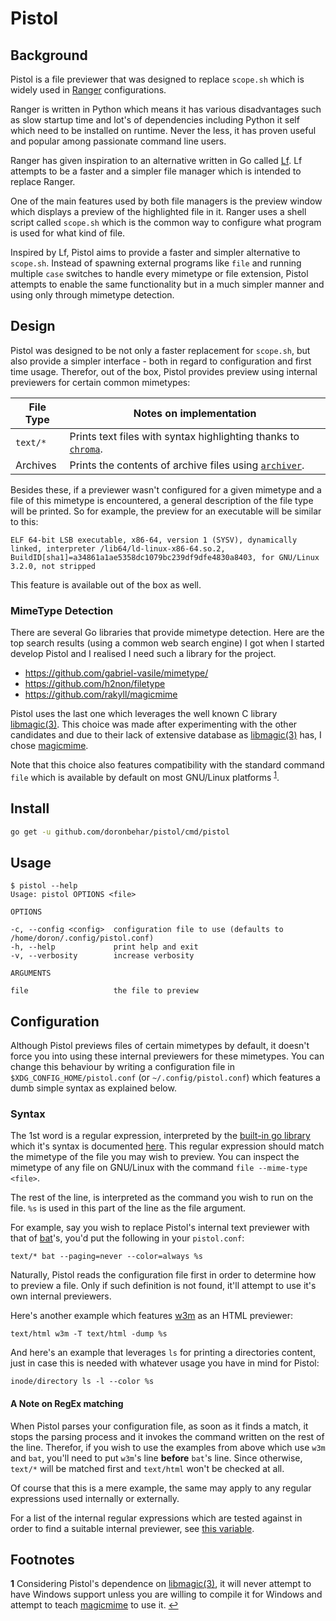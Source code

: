 # Pistol

## Background

Pistol is a file previewer that was designed to replace `scope.sh` which is
widely used in [Ranger](https://ranger.github.io/) configurations. 

Ranger is written in Python which means it has various disadvantages such as
slow startup time and lot's of dependencies including Python it self which need
to be installed on runtime. Never the less, it has proven useful and popular
among passionate command line users.

Ranger has given inspiration to an alternative written in Go called
[Lf](https://github.com/gokcehan/lf). Lf attempts to be a faster and a simpler
file manager which is intended to replace Ranger.

One of the main features used by both file managers is the preview window which
displays a preview of the highlighted file in it. Ranger uses a shell
script called `scope.sh` which is the common way to configure what program is
used for what kind of file.

Inspired by Lf, Pistol aims to provide a faster and simpler alternative to
`scope.sh`. Instead of spawning external programs like `file` and running
multiple `case` switches to handle every mimetype or file extension, Pistol
attempts to enable the same functionality but in a much simpler manner and
using only through mimetype detection.

## Design

Pistol was designed to be not only a faster replacement for `scope.sh`, but
also provide a simpler interface - both in regard to configuration and first
time usage. Therefor, out of the box, Pistol provides preview using internal
previewers for certain common mimetypes:

File Type  | Notes on implementation
---------- | -----------------------
`text/*`   | Prints text files with syntax highlighting thanks to [`chroma`](https://github.com/alecthomas/chroma).
Archives   | Prints the contents of archive files using [`archiver`](https://github.com/mholt/archiver).

Besides these, if a previewer wasn't configured for a given mimetype and
a file of this mimetype is encountered, a general description of the file type will
be printed. So for example, the preview for an executable will be similar to this:

```
ELF 64-bit LSB executable, x86-64, version 1 (SYSV), dynamically linked, interpreter /lib64/ld-linux-x86-64.so.2, BuildID[sha1]=a34861a1ae5358dc1079bc239df9dfe4830a8403, for GNU/Linux 3.2.0, not stripped
```

This feature is available out of the box as well.

### MimeType Detection

There are several Go libraries that provide mimetype detection. Here are the
top search results (using a common web search engine) I got when I started
develop Pistol and I realised I need such a library for the project.

- https://github.com/gabriel-vasile/mimetype/
- https://github.com/h2non/filetype
- https://github.com/rakyll/magicmime

Pistol uses the last one which leverages the well known C library
[libmagic(3)](http://linux.die.net/man/3/libmagic). This choice was made after
experimenting with the other candidates and due to their lack of extensive
database as [libmagic(3)](http://linux.die.net/man/3/libmagic) has, I chose
[magicmime](https://github.com/rakyll/magicmime).

Note that this choice also features compatibility with the standard command
`file` which is available by default on most GNU/Linux platforms
<sup id="a1">[1](#f1)</sup>.

## Install

```sh
go get -u github.com/doronbehar/pistol/cmd/pistol
```

## Usage

```
$ pistol --help
Usage: pistol OPTIONS <file>

OPTIONS

-c, --config <config>  configuration file to use (defaults to /home/doron/.config/pistol.conf)
-h, --help             print help and exit
-v, --verbosity        increase verbosity

ARGUMENTS

file                   the file to preview
```

## Configuration

Although Pistol previews files of certain mimetypes by default, it doesn't
force you into using these internal previewers for these mimetypes. You can
change this behaviour by writing a configuration file in
`$XDG_CONFIG_HOME/pistol.conf` (or `~/.config/pistol.conf`) which features
a dumb simple syntax as explained below.

### Syntax

The 1st word is a regular expression, interpreted by the [built-in go
library](https://golang.org/pkg/regexp) which it's syntax is documented
[here](https://golang.org/pkg/regexp/syntax/). This regular expression should
match the mimetype of the file you may wish to preview. You can inspect the
mimetype of any file on GNU/Linux with the command `file --mime-type <file>`.

The rest of the line, is interpreted as the command you wish to run on the
file. `%s` is used in this part of the line as the file argument.

For example, say you wish to replace Pistol's internal text previewer with that
of [bat](https://github.com/sharkdp/bat)'s, you'd put the following in your
`pistol.conf`:

```
text/* bat --paging=never --color=always %s
```

Naturally, Pistol reads the configuration file first in order to determine how
to preview a file. Only if such definition is not found, it'll attempt to use
it's own internal previewers.

Here's another example which features [w3m](http://w3m.sourceforge.net/) as an
HTML previewer:

```
text/html w3m -T text/html -dump %s
```

And here's an example that leverages `ls` for printing a directories content,
just in case this is needed with whatever usage you have in mind for Pistol:

```
inode/directory ls -l --color %s
```

#### A Note on RegEx matching

When Pistol parses your configuration file, as soon as it finds a match, it
stops the parsing process and it invokes the command written on the rest of the
line. Therefor, if you wish to use the examples from above which use `w3m` and
`bat`, you'll need to put `w3m`'s line **before** `bat`'s line. Since
otherwise, `text/*` will be matched first and `text/html` won't be checked at
all.

Of course that this is a mere example, the same may apply to any regular
expressions used internally or externally.

For a list of the internal regular expressions which are tested against in
order to find a suitable internal previewer, see [this
variable](https://github.com/doronbehar/pistol/blob/218310e5bf394d0d7edca4274145eef8f2f491df/internal_writers/map.go#L8-L12).

## Footnotes

<b id="f1">1</b> Considering Pistol's dependence on
[libmagic(3)](http://linux.die.net/man/3/libmagic), it will never attempt to
have Windows support unless you are willing to compile it for Windows and
attempt to teach [magicmime](https://github.com/rakyll/magicmime) to use it.
[↩](#a1)

